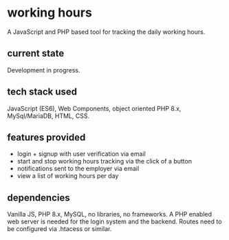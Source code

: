 # working hours

A JavaScript and PHP based tool for tracking the daily working hours.

## current state

Development in progress.

## tech stack used

JavaScript (ES6), Web Components, object oriented PHP 8.x, MySql/MariaDB, HTML, CSS.

## features provided

- login + signup with user verification via email
- start and stop working hours tracking via the click of a button
- notifications sent to the employer via email
- view a list of working hours per day

## dependencies

Vanilla JS, PHP 8.x, MySQL, no libraries, no frameworks.
A PHP enabled web server is needed for the login system and the backend.
Routes need to be configured via .htacess or similar.
